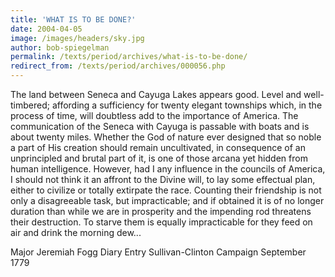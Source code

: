 ```yaml
---
title: 'WHAT IS TO BE DONE?'
date: 2004-04-05
image: /images/headers/sky.jpg
author: bob-spiegelman
permalink: /texts/period/archives/what-is-to-be-done/
redirect_from: /texts/period/archives/000056.php
---
```


The land between Seneca and Cayuga Lakes appears good. Level and well-timbered; affording a sufficiency for twenty elegant townships which, in the process of time, will doubtless add to the importance of America. The communication of the Seneca with Cayuga is passable with boats and is about twenty miles. Whether the God of nature ever designed that so noble a part of His creation should remain uncultivated, in consequence of an unprincipled and brutal part of it, is one of those arcana yet hidden from human intelligence. However, had I any influence in the councils of America, I should not think it an affront to the Divine will, to lay some effectual plan, either to civilize or totally extirpate the race. Counting their friendship is not only a disagreeable task, but impracticable; and if obtained it is of no longer duration than while we are in prosperity and the impending rod threatens their destruction. To starve them is equally impracticable for they feed on air and drink the morning dew...

Major Jeremiah Fogg
Diary Entry
Sullivan-Clinton Campaign
September 1779
